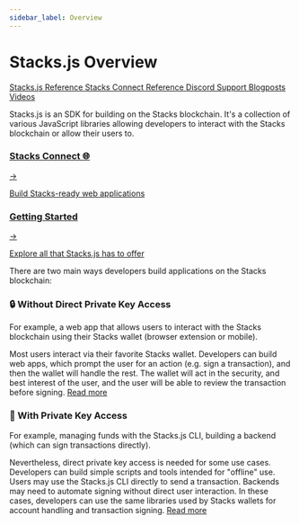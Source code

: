 ```yaml
---
sidebar_label: Overview
---
```


# Stacks.js Overview

<div class="gap-3 flex flex-wrap mb-6">
  <a class="inline-block bg-neutral-200 hover:bg-neutral-100 rounded-md text-sm text-neutral-700 px-2 py-1 hover:text-neutral-700 hover:no-underline" href="https://stacks.js.org">Stacks.js Reference <span class="i-radix-icons-link-2 align-text-bottom text-lg"></span></a>
  <a class="inline-block bg-neutral-200 hover:bg-neutral-100 rounded-md text-sm text-neutral-700 px-2 py-1" href="https://connst.stacks.js.org">Stacks Connect Reference <span class="i-radix-icons-link-2 align-text-bottom text-lg"></span></a>
  <a class="inline-block bg-violet-300 rounded-md text-sm text-violet-800 px-2 py-1" href="https://discord.com/channels/621759717756370964/1022879438515486791">Discord Support <span class="i-bi-discord align-text-bottom text-lg"></span></a>
  <a class="inline-block bg-cyan-300 rounded-md text-sm text-cyan-800 px-2 py-1" href="https://www.hiro.so/search?query=Stacks.js">Blogposts <span class="i-radix-icons-file-text align-text-bottom text-lg"></span></a>
  <a class="inline-block bg-blue-300 rounded-md text-sm text-blue-800 px-2 py-1" href="https://www.youtube.com/watch?v=SGrbeoCSHs0">Videos <span class="i-bi-person-video align-text-bottom text-lg"></span></a>
</div>

Stacks.js is an SDK for building on the Stacks blockchain.
It's a collection of various JavaScript libraries allowing developers to interact with the Stacks blockchain or allow their users to.

<!-- todo: add color -->

<div class="subSections my-8">
  <a href="/stacks.js/connect">
    <div class="subSectionTitle"><h3>Stacks Connect 🌐</h3><span>→</span></div>
    <p>Build Stacks-ready web applications</p>
  </a>
  <a href="/stacks.js/getting-started">
    <div class="subSectionTitle"><h3>Getting Started</h3><span>→</span></div>
    <p>Explore all that Stacks.js has to offer</p>
  </a>
</div>

There are two main ways developers build applications on the Stacks blockchain:

### 🔒 Without Direct Private Key Access

For example, a web app that allows users to interact with the Stacks blockchain using their Stacks wallet (browser extension or mobile).

Most users interact via their favorite Stacks wallet.
Developers can build web apps, which prompt the user for an action (e.g. sign a transaction), and then the wallet will handle the rest.
The wallet will act in the security, and best interest of the user, and the user will be able to review the transaction before signing.
[Read more](./connect.md)

### 🔑 With Private Key Access

For example, managing funds with the Stacks.js CLI, building a backend (which can sign transactions directly).

Nevertheless, direct private key access is needed for some use cases.
Developers can build simple scripts and tools intended for "offline" use.
Users may use the Stacks.js CLI directly to send a transaction.
Backends may need to automate signing without direct user interaction.
In these cases, developers can use the same libraries used by Stacks wallets for account handling and transaction signing.
[Read more](./installing.md)
